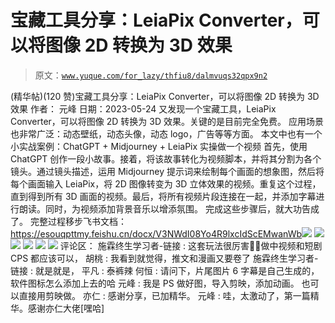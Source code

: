 # 宝藏工具分享：LeiaPix Converter，可以将图像 2D 转换为 3D 效果

> 原文：[`www.yuque.com/for_lazy/thfiu8/dalmvuqs32qpx9n2`](https://www.yuque.com/for_lazy/thfiu8/dalmvuqs32qpx9n2)

<ne-h2 id="acc0c370" data-lake-id="acc0c370"><ne-heading-ext><ne-heading-anchor></ne-heading-anchor><ne-heading-fold></ne-heading-fold></ne-heading-ext><ne-heading-content><ne-text id="ua9890c2b">(精华帖)(120 赞)宝藏工具分享：LeiaPix Converter，可以将图像 2D 转换为 3D 效果</ne-text></ne-heading-content></ne-h2> <ne-p id="u4200ba0a" data-lake-id="u4200ba0a"><ne-text id="ud3505a3b">作者： 元峰</ne-text></ne-p> <ne-p id="u847f8163" data-lake-id="u847f8163"><ne-text id="uea537e7e">日期：2023-05-24</ne-text></ne-p> <ne-p id="u0d03b48c" data-lake-id="u0d03b48c"><ne-text id="ub180b7af">又发现一个宝藏工具，LeiaPix Converter，可以将图像 2D 转换为 3D 效果。关键的是目前完全免费。</ne-text> <ne-text id="uf06823d0">应用场景也非常广泛：动态壁纸，动态头像，动态 logo，广告等等方面。</ne-text></ne-p> <ne-p id="ub18b29a9" data-lake-id="ub18b29a9"><ne-text id="uc4f0e476">本文中也有一个小实战案例：ChatGPT + Midjourney + LeiaPix 实操做一个视频</ne-text></ne-p> <ne-p id="u0753f77b" data-lake-id="u0753f77b"><ne-text id="ua9a4eb01">首先，使用 ChatGPT 创作一段小故事。接着，将该故事转化为视频脚本，并将其分割为各个镜头。通过镜头描述，运用 Midjourney 提示词来绘制每个画面的想象图，然后将每个画面输入 LeiaPix，将 2D 图像转变为 3D 立体效果的视频。重复这个过程，直到得到所有 3D 画面的视频。最后，将所有视频片段连接在一起，并添加字幕进行朗读。同时，为视频添加背景音乐以增添氛围。</ne-text> <ne-text id="u4861210d">完成这些步骤后，就大功告成了。</ne-text> <ne-text id="ub8214dec">完整过程移步飞书文档：</ne-text>[<ne-text id="u488cf704">https://esouqpttmy.feishu.cn/docx/V3NWdI08Yo4R9lxcIdScEMwanWb</ne-text>](https://esouqpttmy.feishu.cn/docx/V3NWdI08Yo4R9lxcIdScEMwanWb)<ne-card data-card-name="image" data-card-type="inline" id="r083Q" data-event-boundary="card">![](img/00ca9812307d37fc677bbfcfdb246492.png)  <ne-p id="u8520116e" data-lake-id="u8520116e"><ne-card data-card-name="image" data-card-type="inline" id="OgJ0q" data-event-boundary="card">![](img/e502dec97a8257b467d47773324f0b9e.png)  <ne-p id="u492e6b0d" data-lake-id="u492e6b0d"><ne-card data-card-name="image" data-card-type="inline" id="b2poE" data-event-boundary="card">![](img/de7f62f7bfb3f9442caba54a56cae96e.png)  <ne-p id="uf48a78d2" data-lake-id="uf48a78d2"><ne-card data-card-name="image" data-card-type="inline" id="fqBjq" data-event-boundary="card">![](img/cfefba5466524416208d219f1e3ebcdb.png)  <ne-p id="u1a806459" data-lake-id="u1a806459"><ne-card data-card-name="image" data-card-type="inline" id="dfT7m" data-event-boundary="card">![](img/b7e98d72c1defbbd753b5a2bb86a9a0e.png)  <ne-p id="u74f18db8" data-lake-id="u74f18db8"><ne-card data-card-name="image" data-card-type="inline" id="ByarI" data-event-boundary="card">![](img/3aa50ae94a7f483c6f299ed57da24f1c.png)</ne-card></ne-p> <ne-hole id="ud09eb231" data-lake-id="ud09eb231"><ne-card data-card-name="hr" data-card-type="block" id="afeXR" data-event-boundary="card"><ne-p id="u8d2d0132" data-lake-id="u8d2d0132"><ne-text id="ue29c6fc4">评论区：</ne-text></ne-p> <ne-p id="u8383af69" data-lake-id="u8383af69"><ne-text id="uf2b15b27">施霖终生学习者-链接 : 这套玩法很厉害👍🏻做中视频和短剧 CPS 都应该可以，</ne-text> <ne-text id="u73f8383c">胡桃 : 我看到就觉得，推文和漫画又要卷了</ne-text> <ne-text id="ud894f525">施霖终生学习者-链接 : 就是就是，</ne-text> <ne-text id="u568ee663">平凡 : 泰裤辣</ne-text> <ne-text id="u1703c24b">何恒 : 请问下，片尾图片 6 字幕是自己生成的，软件图标怎么添加上去的哈</ne-text> <ne-text id="u00265ddc">元峰 : 我是 PS 做好图，导入剪映，添加动画。</ne-text> <ne-text id="ud2093ced">也可以直接用剪映做。</ne-text> <ne-text id="uf4c0b594">亦仁 : 感谢分享，已加精华。</ne-text> <ne-text id="u052c98ff">元峰 : 哇，太激动了，第一篇精华。感谢亦仁大佬[嘿哈]</ne-text></ne-p></ne-card></ne-hole></ne-card></ne-p></ne-card></ne-p></ne-card></ne-p></ne-card></ne-p></ne-card></ne-p>